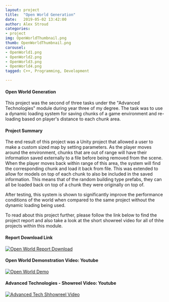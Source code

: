 ```yaml
---
layout: project
title:  "Open World Generation"
date:   2019-05-02 13:42:00
author: Alex Stroud
categories:
- project
img: OpenWorldThumbnail.png
thumb: OpenWorldThumbnail.png
carousel:
- OpenWorld1.png
- OpenWorld2.png
- OpenWorld3.png
- OpenWorld4.png
tagged: C++, Programming, Development

---
```


#### Open World Generation

This project was the second of three tasks under the "Advanced Technologies" module during year three of my degree. The task was to use a dynamic loading system for saving chunks of a game environment and re-loading based on player's distance to each chunk area.


#### Project Summary

The end result of this project was a Unity project that allowed a user to make a custom sized map by setting parameters. As the player moves around the environment, chunks that are out of range will have their information saved externally to a file before being removed from the scene. When the player moves back within range of this area, the system will find the corresponding chunk and load it back from file. This was extended to allow for models on top of each chunk to also be included in the saved information. This means that of the random building type prefabs, they can all be loaded back on top of a chunk they were originally on top of.

After testing, this system is shown to significantly improve the performance conditions of the world when compared to the same project without the dynamic loading being used.

To read about this project further, please follow the link below to find the project report and also take a look at the short showreel video for all of thhe projects within this module.


#### Report Download Link
[![Open World Report Download](https://i.gyazo.com/64720bd2d83209f573aa646c8ed7a339.png)](https://drive.google.com/open?id=1bnLnOH-5u8POP6n7cIq2kkiynpZTboDd "Report PDF")

#### Open World Demonstration Video: Youtube
[![Open World Demo](https://img.youtube.com/vi/YU6iP-LFMeE/0.jpg)](https://youtu.be/YU6iP-LFMeE "Open World Demo")

#### Advanced Technologies - Showreel Video: Youtube
[![Advanced Tech Shhowreel Video](https://img.youtube.com/vi/dm-c4ovVGrQ/0.jpg)](https://youtu.be/dm-c4ovVGrQ "AT Showreel")
